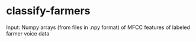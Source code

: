 # classify-farmers
Input: Numpy arrays (from files in .npy format) of MFCC features of labeled farmer voice data
